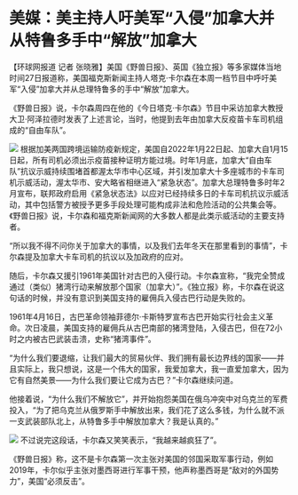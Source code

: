 # 美媒：美主持人吁美军“入侵”加拿大并从特鲁多手中“解放”加拿大

【环球网报道 记者
张晓雅】美国《野兽日报》、英国《独立报》等多家媒体当地时间27日报道称，美国福克斯新闻主持人塔克·卡尔森在本周一档节目中呼吁美军“入侵”加拿大并从总理特鲁多的手中“解放”加拿大。

《野兽日报》说，卡尔森周四在他的《今日塔克·卡尔森》节目中采访加拿大教授大卫·阿泽拉德时发表了上述言论，当时，他提到去年由加拿大反疫苗卡车司机组成的“自由车队”。

![](https://inews.gtimg.com/newsapp_bt/0/15631463551/1000)
根据加美两国跨境运输防疫新规定，美国自2022年1月22日起、加拿大自1月15日起，所有司机必须出示疫苗接种证明方能过境。时年1月底，加拿大“自由车队”抗议示威持续围堵首都渥太华市中心区域，并引发加拿大十多座城市的卡车司机示威活动，渥太华市、安大略省相继进入“紧急状态”。加拿大总理特鲁多时年2月宣布，联邦政府启用《紧急状态法》以应对已经持续多日的卡车司机抗议示威活动，其中包括警方被授予更多手段处理可能构成非法和危险活动的公共集会等。《野兽日报》说，卡尔森和福克斯新闻网的大多数人都是此类示威活动的主要支持者。

“所以我不得不问你关于加拿大的事情，以及我们去年冬天在那里看到的事情”，卡尔森提及加拿大卡车司机的抗议以及加政府的应对。

随后，卡尔森又援引1961年美国针对古巴的入侵行动。卡尔森宣称，“我完全赞成通过（类似）猪湾行动来解放那个国家（加拿大）”。《独立报》称，卡尔森在说这句话的时候，并没有意识到美国支持的雇佣兵入侵古巴行动是失败的。

1961年4月16日，古巴革命领袖菲德尔·卡斯特罗宣布古巴开始实行社会主义革命。次日凌晨，美国支持的雇佣兵从古巴南部的猪湾登陆，入侵古巴，但在72小时之内被古巴武装击溃，史称“猪湾事件”。

“为什么我们要退缩，让我们最大的贸易伙伴、我们拥有最长边界线的国家——并且实际上，我只想说，这是一个伟大的国家，我爱加拿大，我一直爱加拿大，因为它有自然美景——为什么我们要让它成为古巴？”卡尔森继续问道。

他接着说，“为什么我们不解放它”，并开始抱怨美国在俄乌冲突中对乌克兰的军费投入，“为了把乌克兰从俄罗斯手中解放出来，我们花了这么多钱，为什么就不派一支武装部队北上，从特鲁多手中解放加拿大？我是认真的。”

![](https://inews.gtimg.com/newsapp_bt/0/15631463563/1000)
不过说完这段话，卡尔森又笑笑表示，“我越来越疯狂了”。

《野兽日报》称，这不是卡尔森第一次主张对美国的邻国采取军事行动，例如2019年，卡尔似乎主张对墨西哥进行军事干预，他声称墨西哥是“敌对的外国势力”，美国“必须反击”。

